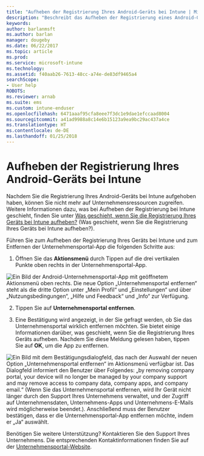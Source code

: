 ```yaml
---
title: "Aufheben der Registrierung Ihres Android-Geräts bei Intune | Microsoft-Dokumentation"
description: "Beschreibt das Aufheben der Registrierung eines Android-Geräts bei Intune."
keywords: 
author: barlanmsft
ms.author: barlan
manager: dougeby
ms.date: 06/22/2017
ms.topic: article
ms.prod: 
ms.service: microsoft-intune
ms.technology: 
ms.assetid: f40aab26-7613-48cc-a74e-de83df9465a4
searchScope:
- User help
ROBOTS: 
ms.reviewer: arnab
ms.suite: ems
ms.custom: intune-enduser
ms.openlocfilehash: 6471aaaf95cfa8eee7f3dc1e9dae1efccaad8004
ms.sourcegitcommit: a41ad9988a8c14e6b15123a9ea9bc29ac437a4ce
ms.translationtype: HT
ms.contentlocale: de-DE
ms.lasthandoff: 01/25/2018
---
```

# <a name="how-to-unenroll-your-android-device-from-intune"></a>Aufheben der Registrierung Ihres Android-Geräts bei Intune

Nachdem Sie die Registrierung Ihres Android-Geräts bei Intune aufgehoben haben, können Sie nicht mehr auf Unternehmensressourcen zugreifen.  Weitere Informationen dazu, was bei Aufheben der Registrierung bei Intune geschieht, finden Sie unter [Was geschieht, wenn Sie die Registrierung Ihres Geräts bei Intune aufheben?](what-happens-if-you-unenroll-your-device-from-intune-android.md) (Was geschieht, wenn Sie die Registrierung Ihres Geräts bei Intune aufheben?).

Führen Sie zum Aufheben der Registrierung Ihres Geräts bei Intune und zum Entfernen der Unternehmensportal-App die folgenden Schritte aus:

1. Öffnen Sie das **Aktionsmenü** durch Tippen auf die drei vertikalen Punkte oben rechts in der Unternehmensportal-App. 

  ![Ein Bild der Android-Unternehmensportal-App mit geöffnetem Aktionsmenü oben rechts. Die neue Option „Unternehmensportal entfernen“ steht als die dritte Option unter „Mein Profil“ und „Einstellungen“ und über „Nutzungsbedingungen“, „Hilfe und Feedback“ und „Info“ zur Verfügung.](./media/android_remove_cp_menu_action_after_1705.png)

2. Tippen Sie auf **Unternehmensportal entfernen**.

3. Eine Bestätigung wird angezeigt, in der Sie gefragt werden, ob Sie das Unternehmensportal wirklich entfernen möchten. Sie bietet einige Informationen darüber, was geschieht, wenn Sie die Registrierung Ihres Geräts aufheben. Nachdem Sie diese Meldung gelesen haben, tippen Sie auf **OK**, um die App zu entfernen. 

  ![Ein Bild mit dem Bestätigungsdialogfeld, das nach der Auswahl der neuen Option „Unternehmensportal entfernen“ im Aktionsmenü verfügbar ist. Das Dialogfeld informiert den Benutzer über Folgendes: „by removing company portal, your device will no longer be managed by your company support and may remove access to company data, company apps, and company email.“ (Wenn Sie das Unternehmensportal entfernen, wird Ihr Gerät nicht länger durch den Support Ihres Unternehmens verwaltet, und der Zugriff auf Unternehmensdaten, Unternehmens-Apps und Unternehmens-E-Mails wird möglicherweise beendet.). Anschließend muss der Benutzer bestätigen, dass er die Unternehmensportal-App entfernen möchte, indem er „Ja“ auswählt.](./media/android_remove_cp_menu_confirmation_after_1705.png)

Benötigen Sie weitere Unterstützung? Kontaktieren Sie den Support Ihres Unternehmens. Die entsprechenden Kontaktinformationen finden Sie auf der [Unternehmensportal-Website](https://portal.manage.microsoft.com#HelpDeskDialog).
